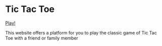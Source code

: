 # Tic Tac Toe
 
[Play!](https://suryansh282.github.io/Tic-Tac-Toe/)


This website offers a platform for you to play the classic game of Tic Tac Toe with a friend or family member
